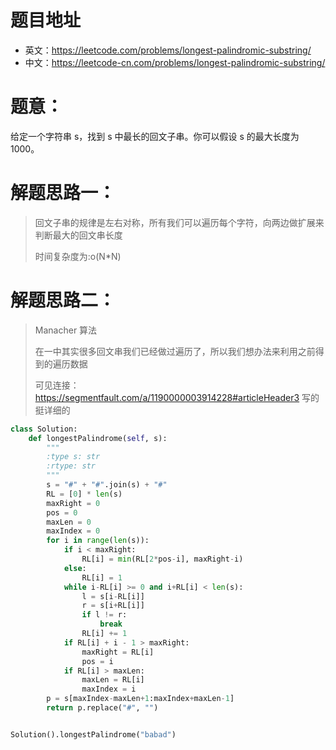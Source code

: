 # 题目地址
- 英文：https://leetcode.com/problems/longest-palindromic-substring/
- 中文：https://leetcode-cn.com/problems/longest-palindromic-substring/

# 题意：
给定一个字符串 s，找到 s 中最长的回文子串。你可以假设 s 的最大长度为 1000。

# 解题思路一：
> 回文子串的规律是左右对称，所有我们可以遍历每个字符，向两边做扩展来判断最大的回文串长度
>
> 时间复杂度为:o(N*N)

# 解题思路二：
> Manacher 算法
>
> 在一中其实很多回文串我们已经做过遍历了，所以我们想办法来利用之前得到的遍历数据
>
> 可见连接：https://segmentfault.com/a/1190000003914228#articleHeader3
> 写的挺详细的

<!--python0-->
```python
class Solution:
    def longestPalindrome(self, s):
        """
        :type s: str
        :rtype: str
        """
        s = "#" + "#".join(s) + "#"
        RL = [0] * len(s)
        maxRight = 0
        pos = 0
        maxLen = 0
        maxIndex = 0
        for i in range(len(s)):
            if i < maxRight:
                RL[i] = min(RL[2*pos-i], maxRight-i)
            else:
                RL[i] = 1
            while i-RL[i] >= 0 and i+RL[i] < len(s):
                l = s[i-RL[i]]
                r = s[i+RL[i]]
                if l != r:
                    break
                RL[i] += 1
            if RL[i] + i - 1 > maxRight:
                maxRight = RL[i]
                pos = i
            if RL[i] > maxLen:
                maxLen = RL[i]
                maxIndex = i
        p = s[maxIndex-maxLen+1:maxIndex+maxLen-1]
        return p.replace("#", "")


Solution().longestPalindrome("babad")

```
